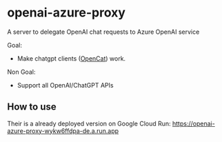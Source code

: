 # openai-azure-proxy
A server to delegate OpenAI chat requests to Azure OpenAI service

Goal:
- Make chatgpt clients ([OpenCat](https://opencat.app)) work.

Non Goal:
- Support all OpenAI/ChatGPT APIs

## How to use

Their is a already deployed version on Google Cloud Run: https://openai-azure-proxy-wykw6ffdpa-de.a.run.app
